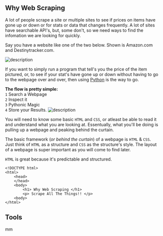 

## Why Web Scraping










A lot of people scrape a site or multiple sites to see if prices on items have gone up or down or for stats or data that changes frequently.  A lot of sites have searchable API's, but, some don't, so we need ways to find the infomation we are looking for quickly. 



Say you have a website like one of the two below.  Shown is Amazon.com and Destinytracker.com.  

![description](https://raw.githubusercontent.com/pluralsight/guides/master/images/881c2e2b-359f-4bc6-8271-53fccaecba11.png)

If you want to simply run a program that tell's you the price of the item pictured, or, to see if your stat's have gone up or down without having to go to the webpage over and over, then using [Python](https://www.python.org) is the way to go.
<br>

<b>The flow is pretty simple:</b> <br>`1` Search a Webpage<br>`2` Inspect it<br>`3` Pythonic Magic<br>`4` Store your Results. 
![description](https://raw.githubusercontent.com/pluralsight/guides/master/images/11fcf0ee-8e70-46e4-8850-bd19e36e98e1.png)


You will need to know some basic `HTML` and `CSS`, or atleast be able to read it and understand what you are looking at.
Essentually, what you'll be doing is pulling up a webpage and peaking behind the curtain.  

The basic framework (_or behind the curtain_) of a webpage is `HTML` & `CSS`.  Just think of `HTML` as a structure and `CSS` as the structure's style.  The layout of a webpage is super important as you will come to find later.  

`HTML` is great because it's predictable and structured.
```
<!DOCTYPE html>  
<html>  
    <head>
    </head>
    <body>
        <h1> Why Web Scraping </h1>
        <p> Scrape All The Things!! </p>
    <body>
</html>
```


## Tools
mm








